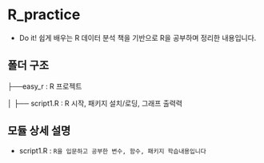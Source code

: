 # R_practice
- Do it! 쉽게 배우는 R 데이터 분석 
책을 기반으로 R을 공부하며 정리한 내용입니다.


## 폴더 구조

├──easy_r : R 프로젝트

│   ├── script1.R : R 시작, 패키지 설치/로딩, 그래프 출력력

## 모듈 상세 설명

- script1.R : `R을 입문하고 공부한 변수, 함수, 패키지 학습내용입니다`
